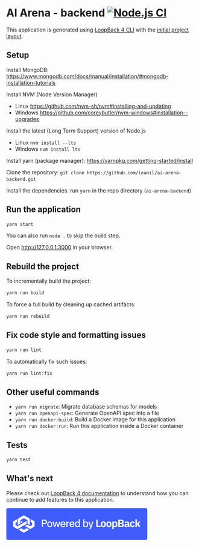 # AI Arena - backend [![Node.js CI](https://github.com/leanil/ai-arena-backend/actions/workflows/CI.yml/badge.svg)](https://github.com/leanil/ai-arena-backend/actions/workflows/CI.yml)

This application is generated using [LoopBack 4 CLI](https://loopback.io/doc/en/lb4/Command-line-interface.html) with the
[initial project layout](https://loopback.io/doc/en/lb4/Loopback-application-layout.html).

## Setup

Install MongoDB: https://www.mongodb.com/docs/manual/installation/#mongodb-installation-tutorials

Install NVM (Node Version Manager)
* Linux https://github.com/nvm-sh/nvm#installing-and-updating
* Windows https://github.com/coreybutler/nvm-windows#installation--upgrades

Install the latest (Long Term Support) version of Node.js
* Linux `nvm install --lts`
* Windows `nvm install lts`

Install yarn (package manager): https://yarnpkg.com/getting-started/install

Clone the repository: `git clone https://github.com/leanil/ai-arena-backend.git`

Install the dependencies: run `yarn` in the repo directory (`ai-arena-backend`)

## Run the application

```sh
yarn start
```

You can also run `node .` to skip the build step.

Open http://127.0.0.1:3000 in your browser.

## Rebuild the project

To incrementally build the project:

```sh
yarn run build
```

To force a full build by cleaning up cached artifacts:

```sh
yarn run rebuild
```

## Fix code style and formatting issues

```sh
yarn run lint
```

To automatically fix such issues:

```sh
yarn run lint:fix
```

## Other useful commands

- `yarn run migrate`: Migrate database schemas for models
- `yarn run openapi-spec`: Generate OpenAPI spec into a file
- `yarn run docker:build`: Build a Docker image for this application
- `yarn run docker:run`: Run this application inside a Docker container

## Tests

```sh
yarn test
```

## What's next

Please check out [LoopBack 4 documentation](https://loopback.io/doc/en/lb4/) to
understand how you can continue to add features to this application.

[![LoopBack](<https://github.com/loopbackio/loopback-next/raw/master/docs/site/imgs/branding/Powered-by-LoopBack-Badge-(blue)-@2x.png>)](http://loopback.io/)
